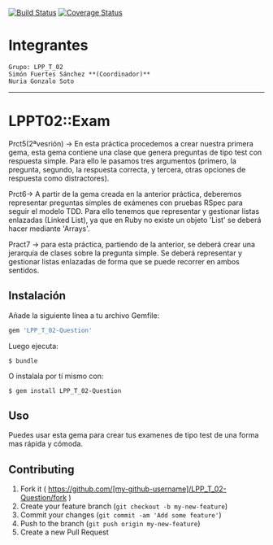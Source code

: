 [![Build Status](https://travis-ci.org/crguezl/sinatra-capybara-selenium.svg?branch=master)](https://travis-ci.org/crguezl/sinatra-capybara-selenium)
[![Coverage Status](https://coveralls.io/repos/crguezl/sample-ruby-project/badge.png?branch=master)](https://coveralls.io/r/crguezl/sample-ruby-project?branch=master)


# Integrantes
	
	Grupo: LPP_T_02
	Simón Fuertes Sánchez **(Coordinador)**
	Nuria Gonzalo Soto
_______________________________________________________________________

# LPPT02::Exam

Prct5(2ªvesrión) -> En esta práctica procedemos a crear nuestra primera gema, esta gema contiene una clase que genera preguntas de tipo test con respuesta simple. Para ello le pasamos tres argumentos (primero, la pregunta, segundo, la respuesta correcta, y tercera, otras 
opciones de respuesta como distractores). 

Prct6-> A partir de la gema creada en la anterior práctica, deberemos representar preguntas simples de exámenes con pruebas RSpec para seguir el modelo TDD. Para ello tenemos que representar y gestionar listas enlazadas (Linked List), ya que en Ruby no existe un objeto 'List' se deberá hacer mediante 'Arrays'.

Pract7 -> para esta práctica, partiendo de la anterior, se deberá crear una jerarquía de clases sobre la pregunta simple. Se deberá representar y gestionar listas enlazadas de forma que se puede recorrer en ambos sentidos. 


## Instalación

Añade la siguiente línea a tu archivo Gemfile:

```ruby
gem 'LPP_T_02-Question'
```

Luego ejecuta:

    $ bundle

O instalala por tí mismo con:

    $ gem install LPP_T_02-Question

## Uso

Puedes usar esta gema para crear tus examenes de tipo test de una forma mas rápida y cómoda.

## Contributing

1. Fork it ( https://github.com/[my-github-username]/LPP_T_02-Question/fork )
2. Create your feature branch (`git checkout -b my-new-feature`)
3. Commit your changes (`git commit -am 'Add some feature'`)
4. Push to the branch (`git push origin my-new-feature`)
5. Create a new Pull Request
